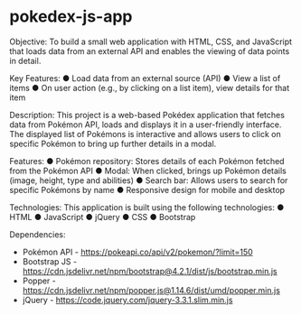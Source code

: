 # pokedex-js-app

Objective:
To build a small web application with HTML, CSS, and JavaScript that loads
data from an external API and enables the viewing of data points in detail.

Key Features:
● Load data from an external source (API)
● View a list of items
● On user action (e.g., by clicking on a list item), view details for that item

Description:
This project is a web-based Pokédex application that fetches data from Pokémon API, loads and displays it in a user-friendly interface.  The displayed list of Pokémons is interactive and allows users to click on specific Pokémon to bring up further details in a modal.

Features:
● Pokémon repository: Stores details of each Pokémon fetched from the Pokémon API
● Modal: When clicked, brings up Pokémon details (image, height, type and abilities)
● Search bar: Allows users to search for specific Pokémons by name
● Responsive design for mobile and desktop


Technologies:
This application is built using the following technologies:
● HTML
● JavaScript
● jQuery
● CSS
● Bootstrap 

Dependencies:
- Pokémon API - https://pokeapi.co/api/v2/pokemon/?limit=150
- Bootstrap JS - https://cdn.jsdelivr.net/npm/bootstrap@4.2.1/dist/js/bootstrap.min.js
- Popper - https://cdn.jsdelivr.net/npm/popper.js@1.14.6/dist/umd/popper.min.js
- jQuery - https://code.jquery.com/jquery-3.3.1.slim.min.js
